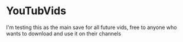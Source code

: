 # YouTubVids
I'm testing this as the main save for all future vids, free to anyone who wants to download and use it on their channels
